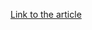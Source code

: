 [Link to the article](https://www.symantec.com/blogs/threat-intelligence/evolution-emotet-trojan-distributor)
